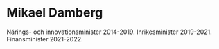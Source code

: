 # Mikael Damberg

Närings- och innovationsminister 2014-2019. Inrikesminister 2019-2021. Finansminister 2021-2022.
